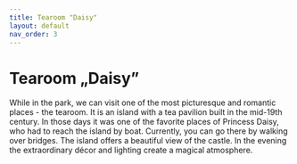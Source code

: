 ```yaml
---
title: Tearoom "Daisy"
layout: default
nav_order: 3
---
```


# Tearoom „Daisy”

While in the park, we can visit one of the most picturesque and romantic places - the  tearoom. It is an island with a tea pavilion built in the mid-19th century. In those days it was one of the favorite places of Princess Daisy, who had to reach the island by boat. Currently, you can go there by walking over bridges. The island offers a beautiful view of the castle. In the evening the extraordinary décor and lighting create a magical atmosphere.

 



  
